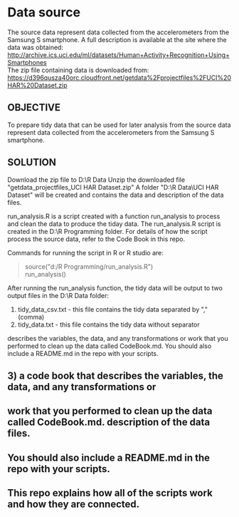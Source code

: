 # Data source
The source data represent data collected from the accelerometers from the Samsung S smartphone. 
A full description is available at the site where the data was obtained:<BR>
    http://archive.ics.uci.edu/ml/datasets/Human+Activity+Recognition+Using+Smartphones <BR>
The zip file containing data is downloaded from: <BR>
    https://d396qusza40orc.cloudfront.net/getdata%2Fprojectfiles%2FUCI%20HAR%20Dataset.zip <BR>



## OBJECTIVE
To prepare tidy data that can be used for later analysis from the source data represent data collected from the accelerometers from the Samsung S smartphone. 


## SOLUTION
Download the zip file to D:\R Data
Unzip the downloaded file "getdata_projectfiles_UCI HAR Dataset.zip"
A folder "D:\R Data\UCI HAR Dataset" will be created and contains the data and description of the data files.

run_analysis.R is a script created with a function run_analysis to process and clean the data to produce the tiday data.
The run_analysis.R script is created in the D:\R Programming folder.
For details of how the script process the source data, refer to the Code Book in this repo. 

Commands for running the script in R or R studio are:
> source("d:/R Programming/run_analysis.R") <BR>
> run_analysis() <BR>

After running the run_analysis function, the tidy data will be output to two output files in the D:\R Data folder: <BR>
1. tidy_data_csv.txt  - this file contains the tidy data separated by "," (comma) <BR>
2. tidy_data.txt      - this file contains the tidy data without separator<BR>

describes the variables, the data, and any transformations or work that you performed to clean up the data called CodeBook.md. You should also include a README.md in the repo with your scripts. 

## 3) a code book that describes the variables, the data, and any transformations or 
##    work that you performed to clean up the data called CodeBook.md. description of the data files.

##    You should also include a README.md in the repo with your scripts. 
##    This repo explains how all of the scripts work and how they are connected.  






